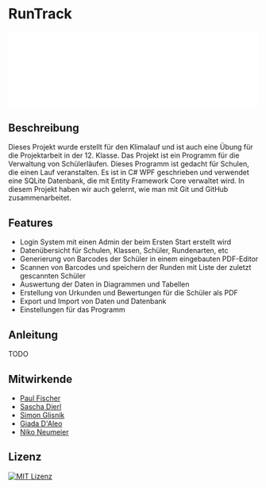 # RunTrack
![Logo](https://raw.githubusercontent.com/KreativeName1/RunTrack/main/Images/RunTrack_transparent.png)

## Beschreibung
Dieses Projekt wurde erstellt für den Klimalauf
und ist auch eine Übung für die Projektarbeit in der 12. Klasse.
Das Projekt ist ein Programm für die Verwaltung von Schülerläufen.
Dieses Programm ist gedacht für Schulen, die einen Lauf veranstalten.
Es ist in C# WPF geschrieben und verwendet eine SQLite Datenbank, die mit Entity Framework Core verwaltet wird.
In diesem Projekt haben wir auch gelernt, wie man mit Git und GitHub zusammenarbeitet.

## Features
- Login System mit einen Admin der beim Ersten Start erstellt wird
- Datenübersicht für Schulen, Klassen, Schüler, Rundenarten, etc
- Generierung von Barcodes der Schüler in einem eingebauten PDF-Editor
- Scannen von Barcodes und speichern der Runden mit Liste der zuletzt gescannten Schüler
- Auswertung der Daten in Diagrammen und Tabellen
- Erstellung von Urkunden und Bewertungen für die Schüler als PDF
- Export und Import von Daten und Datenbank
- Einstellungen für das Programm

## Anleitung
TODO

## Mitwirkende
- [Paul Fischer](https://github.com/Fuxson)
- [Sascha Dierl](https://github.com/KreativeName1)
- [Simon Glisnik](https://github.com/CyberEnte)
- [Giada D'Aleo](https://github.com/GD1900)
- [Niko Neumeier](https://github.com/user10201)

## Lizenz
[![MIT Lizenz](https://img.shields.io/badge/License-MIT-yellow.svg)](https://opensource.org/licenses/MIT)
